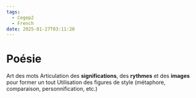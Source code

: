 ```yaml
---
tags:
  - Cegep2
  - French
date: 2025-01-27T03:11:20
---
```


# Poésie

Art des mots
Articulation des **significations**, des **rythmes** et des **images** pour former un tout
Utilisation des figures de style (métaphore, comparaison, personnification, etc.)